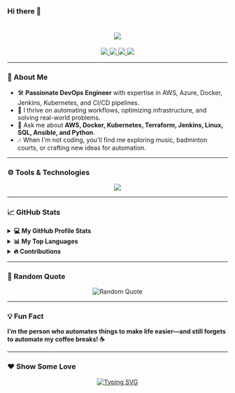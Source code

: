 ### Hi there 👋

<h1 align="center">
    <img src="https://readme-typing-svg.herokuapp.com/?font=Righteous&size=35&center=true&vCenter=true&width=500&height=70&duration=4000&lines=नमस्ते+(Namaste)+🙏🏻;+I'm+Mayur😎!!!;" />
</h1>

<div align="center">
  <a href="mailto:panchalemayur@gmail.com">
    <img src="https://img.shields.io/badge/Email-panchalemayur@gmail.com-red?style=for-the-badge&logo=gmail&logoColor=white" />
  </a>
  <a href="https://www.linkedin.com/in/mayur-panchale-68194526a/" target="_blank">
    <img src="https://img.shields.io/badge/LinkedIn-Mayur_Panchale-blue?style=for-the-badge&logo=linkedin&logoColor=white" />
  </a>
  <a href="https://hashnode.com/@MayurSenpai" target="_blank">
    <img src="https://img.shields.io/badge/Hashnode-MayurSenpai-2962FF?style=for-the-badge&logo=hashnode&logoColor=white" />
  </a>
  <a href="https://buymeacoffee.com/panchalemak" target="_blank">
    <img src="https://img.shields.io/badge/Buy%20Me%20a%20Coffee-FFDD00?style=for-the-badge&logo=buymeacoffee&logoColor=black" />
  </a>
</div>

---

### 🚀 About Me
- 🛠 **Passionate DevOps Engineer** with expertise in AWS, Azure, Docker, Jenkins, Kubernetes, and CI/CD pipelines.
- 🌟 I thrive on automating workflows, optimizing infrastructure, and solving real-world problems.
- 💬 Ask me about **AWS, Docker, Kubernetes, Terraform, Jenkins, Linux, SQL, Ansible, and Python**.
- 🎶 When I'm not coding, you'll find me exploring music, badminton courts, or crafting new ideas for automation.

---

### ⚙️ Tools & Technologies
<div align="center">
    <img src="https://skillicons.dev/icons?i=aws,azure,gcp,docker,kubernetes,git,github,gitlab,ansible,terraform,jenkins,linux,nginx,bash,powershell,python,postgresql,mysql,redis,vscode,visualstudio,prometheus,grafana,helm,sonarqube,trivy,azuredevops" />
</div>

---

### 📈 GitHub Stats
<details>
  <summary><b>💻 My GitHub Profile Stats</b></summary>
  <p align="center"><img src="http://github-profile-summary-cards.vercel.app/api/cards/stats?username=MayurPanchale&theme=2077" alt="GitHub Stats" /></p>
</details>

<details>
  <summary><b>📊 My Top Languages</b></summary>
  <p align="center"><img src="http://github-profile-summary-cards.vercel.app/api/cards/repos-per-language?username=MayurPanchale&theme=2077" alt="Top Languages" /></p>
</details>

<details>
  <summary><b>🔥 Contributions</b></summary>
  <p align="center"><img src="http://github-profile-summary-cards.vercel.app/api/cards/profile-details?username=MayurPanchale&theme=2077" alt="Contributions" /></p>
</details>

---

### 📝 Random Quote
<div align="center">
  <img src="https://quotes-github-readme.vercel.app/api?type=horizontal&theme=radical" alt="Random Quote" />
</div>

---

### 💡 Fun Fact
**I’m the person who automates things to make life easier—and still forgets to automate my coffee breaks! ☕**

---

### ❤️ Show Some Love
<p align="center">
  <a href="https://github.com/MayurPanchale?tab=repositories" target="_blank">
    <img src="https://readme-typing-svg.demolab.com?font=monoscope&weight=500&size=30&duration=3000&pause=800&color=60F74D&background=5A56FF00&center=true&vCenter=true&width=435&lines=Thanks%2C+You're+Awesome+😍" alt="Typing SVG" />
  </a>
</p>
